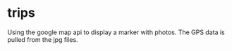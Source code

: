 trips
=====

Using the google map api to display a marker with photos.  The GPS data is pulled from the jpg files.

